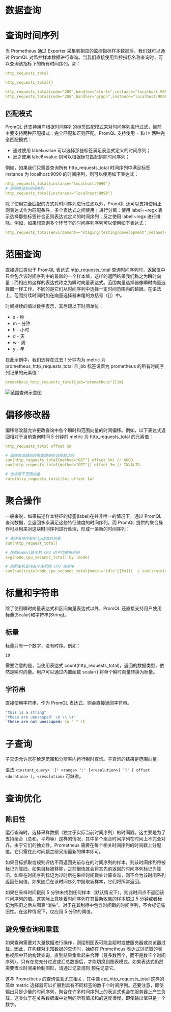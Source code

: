 # 数据查询

# 查询时间序列

当 Prometheus 通过 Exporter 采集到相应的监控指标样本数据后，我们就可以通过 PromQL 对监控样本数据进行查询。当我们直接使用监控指标名称查询时，可以查询该指标下的所有时间序列。如：

```yml
http_requests_total

http_requests_total{}

http_requests_total{code="200",handler="alerts",instance="localhost:9090",job="prometheus",method="get"}=(20889@1518096812.326)
http_requests_total{code="200",handler="graph",instance="localhost:9090",job="prometheus",method="get"}=(21287@1518096812.326)
```

## 匹配模式

PromQL 还支持用户根据时间序列的标签匹配模式来对时间序列进行过滤，目前主要支持两种匹配模式：完全匹配和正则匹配。PromQL 支持使用 = 和 != 两种完全匹配模式：

- 通过使用 label=value 可以选择那些标签满足表达式定义的时间序列；
- 反之使用 label!=value 则可以根据标签匹配排除时间序列；

例如，如果我们只需要查询所有 http_requests_total 时间序列中满足标签 instance 为 localhost:9090 的时间序列，则可以使用如下表达式：

```yml
http_requests_total{instance="localhost:9090"}
# 排除掉这些时间序列
http_requests_total{instance!="localhost:9090"}
```

除了使用完全匹配的方式对时间序列进行过滤以外，PromQL 还可以支持使用正则表达式作为匹配条件，多个表达式之间使用 `|` 进行分离：使用 label=~regx 表示选择那些标签符合正则表达式定义的时间序列；反之使用 label!~regx 进行排除。例如，如果想查询多个环节下的时间序列序列可以使用如下表达式：

```yml
http_requests_total{environment=~"staging|testing|development",method!="GET"}
```

# 范围查询

直接通过类似于 PromQL 表达式 http_requests_total 查询时间序列时，返回值中只会包含该时间序列中的最新的一个样本值，这样的返回结果我们称之为瞬时向量；而相应的这样的表达式称之为瞬时向量表达式。范围向量选择器像瞬时向量选择器一样工作，不同的是它们从时间序列中选择一定时间范围内的数据。在语法上，范围持续时间附加在向量选择器末尾的方括号（[]）中。

时间持续的值以数字表示，其后跟以下时间单位：

- s - 秒
- m - 分钟
- h - 小时
- d - 天
- w - 周
- y - 年

在此示例中，我们选择在过去 1 分钟内为 metric 为 prometheus_http_requests_total 且 job 标签设置为 prometheus 的所有时间序列记录的元素值：

```yml
prometheus_http_requests_total{job="prometheus"}[1m]
```

![范围查询示意图](https://s2.ax1x.com/2020/01/04/ldvlNT.png)

# 偏移修改器

偏移修改器允许更改查询中各个瞬时和范围向量的时间偏移。例如，以下表达式返回相对于当前查询时间 5 分钟前 metric 为 http_requests_total 的元素值：

```yml
http_requests_total offset 5m

# 偏移修改器始终需要跟随在选择器之后
sum(http_requests_total{method="GET"} offset 5m) // GOOD.
sum(http_requests_total{method="GET"}) offset 5m // INVALID.

# 也适用于范围向量
rate(http_requests_total[5m] offset 1w)
```

# 聚合操作

一般来说，如果描述样本特征的标签(label)在并非唯一的情况下，通过 PromQL 查询数据，会返回多条满足这些特征维度的时间序列。而 PromQL 提供的聚合操作可以用来对这些时间序列进行处理，形成一条新的时间序列：

```yml
# 查询系统所有http请求的总量
sum(http_request_total)

# 按照mode计算主机 CPU 的平均使用时间
avg(node_cpu_seconds_total) by (mode)

# 按照主机查询各个主机的 CPU 使用率
sum(sum(irate(node_cpu_seconds_total{mode!='idle'}[5m]))  / sum(irate(node_cpu_seconds_total[5m]))) by (instance)
```

# 标量和字符串

除了使用瞬时向量表达式和区间向量表达式以外，PromQL 还直接支持用户使用标量(Scalar)和字符串(String)。

## 标量

标量只有一个数字，没有时序。例如：

```
10
```

需要注意的是，当使用表达式 count(http_requests_total)，返回的数据类型，依然是瞬时向量。用户可以通过内置函数 scalar() 将单个瞬时向量转换为标量。

## 字符串

直接使用字符串，作为 PromQL 表达式，则会直接返回字符串。

```yml
"this is a string"
'these are unescaped: \n \\ \t'
`these are not unescaped: \n ' " \t`
```

# 子查询

子查询允许您在给定范围和分辨率内运行瞬时查询。子查询的结果是范围向量。

语法:`<instant_query> '[' <range> ':' [<resolution>] ']' [ offset <duration> ]`，`<resolution>` 可缺省。

# 查询优化

## 陈旧性

运行查询时，选择采样数据（独立于实际当前时间序列）的时间戳。这主要是为了支持聚合（总和，平均等）这样的情况，其中多个聚合时间序列在时间上不完全对齐。由于它们的独立性，Prometheus 需要在每个相关时间序列的时间戳上分配值。它只需在此时间戳之前采用最新的样本即可。

如果目标抓取或规则评估不再返回先前存在的时间序列的样本，则该时间序列将被标记为陈旧。如果目标被移除，之前很快就会将其先前返回的时间序列标记为陈旧。如果在时间序列标记为过时后在采样时间戳处计算查询，则不会为该时间系列返回任何值。如果随后在该时间序列中摄取新样本，它们将照常返回。

如果在采样时间戳前 5 分钟未找到任何样本（默认情况下），则此时间点不返回该时间序列的值。这实际上意味着时间序列在其最新收集的样本超过 5 分钟或者标记为陈旧之后从图表“消失”。对于在其刮擦中包含时间戳的时间序列，不会标记陈旧性。在这种情况下，仅应用 5 分钟的阈值。

## 避免慢查询和重载

如果查询需要对大量数据进行操作，则绘制图表可能会超时或使服务器或浏览器过载。因此，在构建对未知数据的查询时，始终在 Prometheus 表达式浏览器的表格视图中开始构建查询，直到结果集看起来合理（最多数百个，而不是数千个时间序列）。只有在您充分过滤或汇总数据后，才能切换到图表模式。如果表达式仍然需要很长时间来绘制图形，请通过记录规则 预先记录它。

这与 Prometheus 的查询语言尤其相关，其中像 api_http_requests_total 这样的简单 metric 选择器可以扩展到具有不同标签的数千个时间序列。还要注意，即使输出只是少量的时间序列，聚合在许多时间序列上的表达式也会在服务器上产生负载。这类似于在关系数据库中对列的所有值求和的速度很慢，即使输出值只是一个数字。

